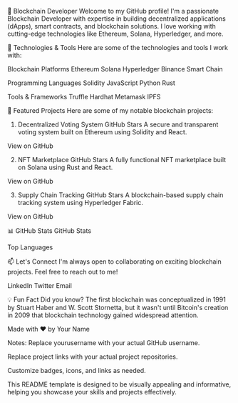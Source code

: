 🚀 Blockchain Developer
Welcome to my GitHub profile! I'm a passionate Blockchain Developer with expertise in building decentralized applications (dApps), smart contracts, and blockchain solutions. I love working with cutting-edge technologies like Ethereum, Solana, Hyperledger, and more.

🔧 Technologies & Tools
Here are some of the technologies and tools I work with:

Blockchain Platforms
Ethereum
Solana
Hyperledger
Binance Smart Chain

Programming Languages
Solidity
JavaScript
Python
Rust

Tools & Frameworks
Truffle
Hardhat
Metamask
IPFS

🌟 Featured Projects
Here are some of my notable blockchain projects:

1. Decentralized Voting System
GitHub Stars
A secure and transparent voting system built on Ethereum using Solidity and React.

View on GitHub

2. NFT Marketplace
GitHub Stars
A fully functional NFT marketplace built on Solana using Rust and React.

View on GitHub

3. Supply Chain Tracking
GitHub Stars
A blockchain-based supply chain tracking system using Hyperledger Fabric.

View on GitHub

📊 GitHub Stats
GitHub Stats

Top Languages

📫 Let's Connect
I'm always open to collaborating on exciting blockchain projects. Feel free to reach out to me!

LinkedIn
Twitter
Email

💡 Fun Fact
Did you know? The first blockchain was conceptualized in 1991 by Stuart Haber and W. Scott Stornetta, but it wasn't until Bitcoin's creation in 2009 that blockchain technology gained widespread attention.

Made with ❤️ by Your Name

Notes:
Replace yourusername with your actual GitHub username.

Replace project links with your actual project repositories.

Customize badges, icons, and links as needed.

This README template is designed to be visually appealing and informative, helping you showcase your skills and projects effectively.
